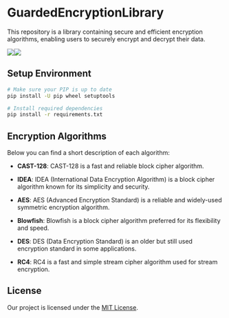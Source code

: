 # GuardedEncryptionLibrary
 This repository is a library containing secure and efficient encryption algorithms, enabling users to securely encrypt and decrypt their data.

 <img src="https://img.shields.io/badge/Used Python 3.9.13- red"><img src="https://img.shields.io/badge/Licence-MIT-yellowgreen">

## Setup Environment

```bash
# Make sure your PIP is up to date
pip install -U pip wheel setuptools

# Install required dependencies
pip install -r requirements.txt
```

## Encryption Algorithms 

Below you can find a short description of each algorithm:

- **CAST-128**: CAST-128 is a fast and reliable block cipher algorithm.
  
- **IDEA**: IDEA (International Data Encryption Algorithm) is a block cipher algorithm known for its simplicity and security.

- **AES**: AES (Advanced Encryption Standard) is a reliable and widely-used symmetric encryption algorithm.
  
- **Blowfish**: Blowfish is a block cipher algorithm preferred for its flexibility and speed.

- **DES**: DES (Data Encryption Standard) is an older but still used encryption standard in some applications.

- **RC4**: RC4 is a fast and simple stream cipher algorithm used for stream encryption.


## License

Our project is licensed under the [MIT License](LICENSE).


